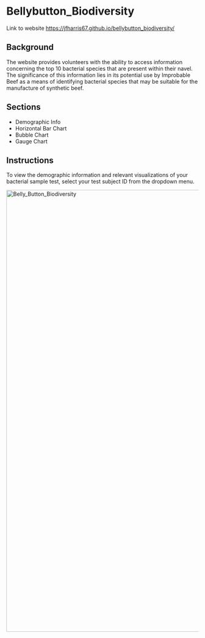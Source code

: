 # Bellybutton_Biodiversity

Link to website https://jfharris67.github.io/bellybutton_biodiversity/

## Background

The website provides volunteers with the ability to access information concerning the top 10 bacterial species that are present within their navel. The significance of this information lies in its potential use by Improbable Beef as a means of identifying bacterial species that may be suitable for the manufacture of synthetic beef.

## Sections
- Demographic Info
- Horizontal Bar Chart
- Bubble Chart
- Gauge Chart

## Instructions

To view the demographic information and relevant visualizations of your bacterial sample test, select your test subject ID from the dropdown menu.

<img width="1159" alt="Belly_Button_Biodiversity" src="https://user-images.githubusercontent.com/114355199/222900035-280c961c-a10e-4eb1-b838-493f0262f688.png">
